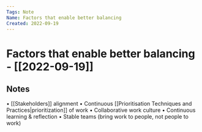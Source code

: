 ```yaml
---
Tags: Note
Name: Factors that enable better balancing
Created: 2022-09-19
---
```

# Factors that enable better balancing - [[2022-09-19]]
## Notes
• [[Stakeholders]] alignment
• Continuous [[Prioritisation Techniques and Practices|prioritization]] of work
• Collaborative work culture
• Continuous learning & reflection
• Stable teams (bring work to people, not people to work)